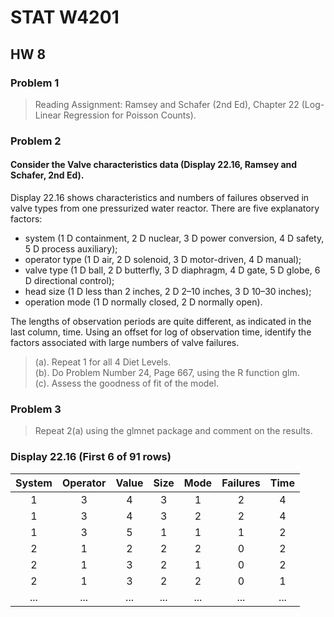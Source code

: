 # STAT W4201

## HW 8

### Problem 1
> Reading Assignment: Ramsey and Schafer (2nd Ed), Chapter 22 (Log-Linear Regression for Poisson Counts).

### Problem 2
#### Consider the Valve characteristics data (Display 22.16, Ramsey and Schafer, 2nd Ed).
Display 22.16 shows characteristics and numbers of failures observed in valve types from one pressurized water reactor.
There are five explanatory factors:
- system (1 D containment, 2 D nuclear, 3 D power conversion, 4 D safety, 5 D process auxiliary);
- operator type (1 D air, 2 D solenoid, 3 D motor-driven, 4 D manual); 
- valve type (1 D ball, 2 D butterfly, 3 D diaphragm, 4 D gate, 5 D globe, 6 D directional control); 
- head size (1 D less than 2 inches, 2 D 2–10 inches, 3 D 10–30 inches);
- operation mode (1 D normally closed, 2 D normally open). 

The lengths of observation periods are quite different, as indicated in the last column, time. Using an offset for log of observation time, identify the factors associated with large numbers of valve failures.

> (a). Repeat 1 for all 4 Diet Levels.    
> (b). Do Problem Number 24, Page 667, using the R function glm.    
> (c). Assess the goodness of fit of the model.    

### Problem 3
> Repeat 2(a) using the glmnet package and comment on the results.

### Display 22.16 (First 6 of 91 rows)
| System | Operator | Value | Size | Mode | Failures | Time |
|:------:|:--------:|:-----:|:----:|:----:|:--------:|:----:|
|1       |3         |4      |3     |1     |2         |4     |
|1       |3         |4      |3     |2     |2         |4     |
|1       |3         |5      |1     |1     |1         |2     |
|2       |1         |2      |2     |2     |0         |2     |
|2       |1         |3      |2     |1     |0         |2     |
|2       |1         |3      |2     |2     |0         |1     |
|...     |...       |...    |...   |...   |...       |...   |

